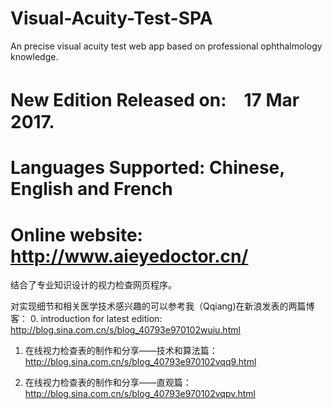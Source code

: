# Visual-Acuity-Test-SPA
An precise visual acuity test web app based on professional ophthalmology knowledge.

# New Edition Released on:　17 Mar 2017.

# Languages Supported: Chinese, English and French 

# Online website: http://www.aieyedoctor.cn/


结合了专业知识设计的视力检查网页程序。

对实现细节和相关医学技术感兴趣的可以参考我（Qqiang)在新浪发表的两篇博客：
0. introduction for latest edition: http://blog.sina.com.cn/s/blog_40793e970102wuiu.html

1. 在线视力检查表的制作和分享——技术和算法篇： http://blog.sina.com.cn/s/blog_40793e970102vqq9.html

2. 在线视力检查表的制作和分享——直观篇：http://blog.sina.com.cn/s/blog_40793e970102vqpv.html


